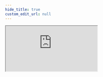 ```yaml
---
hide_title: true
custom_edit_url: null
---
```

<iframe className="doc-iframe" title="SignUpDocs" src="https://lively-flower-064383f03.4.azurestaticapps.net//tae"></iframe>
<!--<iframe className="doc-iframe" title="SignUpDocs" src="https://thankfulZZZ-water-06a6c0b03.5.azurestaticapps.net/tae"></iframe>-->
<!-- Travel & Expense Proxy page, links to external site -->
